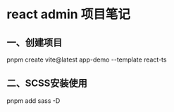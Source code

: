 # react admin 项目笔记

## 一、创建项目

pnpm create vite@latest app-demo --template react-ts

## 二、SCSS安装使用

pnpm add sass -D
